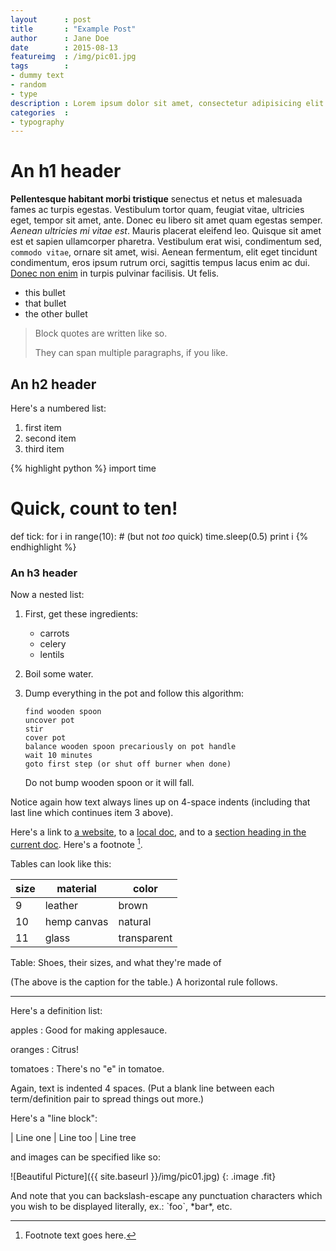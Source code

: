```yaml
---
layout      : post
title       : "Example Post"
author      : Jane Doe
date        : 2015-08-13
featureimg  : /img/pic01.jpg
tags        :
- dummy text
- random
- type
description : Lorem ipsum dolor sit amet, consectetur adipisicing elit. Voluptates, possimus.
categories  :
- typography
--- 
```


An h1 header
============

**Pellentesque habitant morbi tristique** senectus et netus et malesuada fames ac turpis egestas. Vestibulum tortor quam, feugiat vitae, ultricies eget, tempor sit amet, ante. Donec eu libero sit amet quam egestas semper. _Aenean ultricies mi vitae est_. Mauris placerat eleifend leo. Quisque sit amet est et sapien ullamcorper pharetra. Vestibulum erat wisi, condimentum sed, `commodo vitae`, ornare sit amet, wisi. Aenean fermentum, elit eget tincidunt condimentum, eros ipsum  rutrum orci, sagittis tempus lacus enim ac dui. [Donec non enim](#) in turpis pulvinar facilisis. Ut felis.

  * this bullet
  * that bullet
  * the other bullet

> Block quotes are
> written like so.
>
> They can span multiple paragraphs,
> if you like.

An h2 header
------------

Here's a numbered list:

 1. first item
 2. second item
 3. third item


<!-- OR -->

{% highlight python %}
import time
# Quick, count to ten!
def tick:
  for i in range(10):
      # (but not *too* quick)
      time.sleep(0.5)
      print i
{% endhighlight %}

### An h3 header ###

Now a nested list:

 1. First, get these ingredients:

    * carrots
    * celery
    * lentils

 2. Boil some water.

 3. Dump everything in the pot and follow
    this algorithm:

        find wooden spoon
        uncover pot
        stir
        cover pot
        balance wooden spoon precariously on pot handle
        wait 10 minutes
        goto first step (or shut off burner when done)

    Do not bump wooden spoon or it will fall.

Notice again how text always lines up on 4-space indents (including
that last line which continues item 3 above).

Here's a link to [a website](http://foo.bar), to a [local
doc](/feed.xml), and to a [section heading in the current
doc](#an-h2-header). Here's a footnote [^1].

[^1]: Footnote text goes here.

Tables can look like this:

size | material     | color
---- | ------------ |------------
9    | leather      | brown
10   | hemp canvas  | natural
11   | glass        | transparent

Table: Shoes, their sizes, and what they're made of

(The above is the caption for the table.)
A horizontal rule follows.

***

Here's a definition list:

apples
  : Good for making applesauce.


oranges
  : Citrus!


tomatoes
  : There's no "e" in tomatoe.

Again, text is indented 4 spaces. (Put a blank line between each
term/definition pair to spread things out more.)

Here's a "line block":

| Line one
|   Line too
| Line tree

and images can be specified like so:

![Beautiful Picture]({{ site.baseurl }}/img/pic01.jpg)
{: .image .fit}

And note that you can backslash-escape any punctuation characters
which you wish to be displayed literally, ex.: \`foo\`, \*bar\*, etc.

